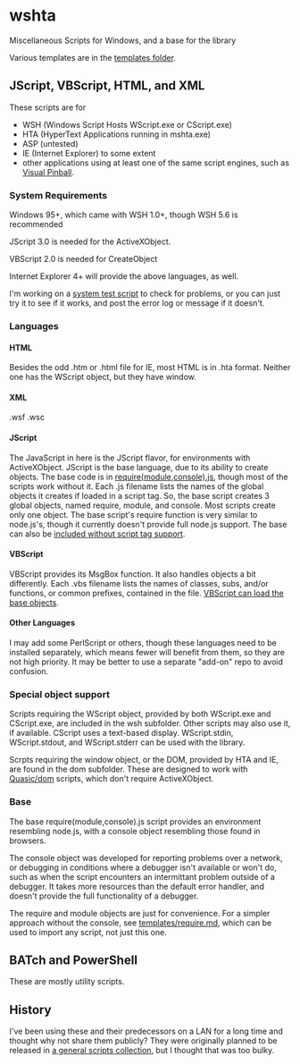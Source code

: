 # wshta
Miscellaneous Scripts for Windows, and a base for the library

Various templates are in the [templates folder](https://github.com/Quasic/wshta/tree/master/templates).

## JScript, VBScript, HTML, and XML

These scripts are for
* WSH (Windows Script Hosts WScript.exe or CScript.exe)
* HTA (HyperText Applications running in mshta.exe)
* ASP (untested)
* IE (Internet Explorer) to some extent
* other applications using at least one of the same script engines, such as [Visual Pinball](http://www.randydavis.com/vp/intro.htm).

### System Requirements
Windows 95+, which came with WSH 1.0+, though WSH 5.6 is recommended

JScript 3.0 is needed for the ActiveXObject.

VBScript 2.0 is needed for CreateObject

Internet Explorer 4+ will provide the above languages, as well.

I'm working on a [system test script](https://github.com/Quasic/wshta/tree/master/tools/testRequirements.wsf) to check for problems, or you can just try it to see if it works, and post the error log or message if it doesn't.

### Languages
#### HTML
Besides the odd .htm or .html file for IE, most HTML is in .hta format. Neither one has the WScript object, but they have window.
#### XML
.wsf
.wsc
#### JScript
The JavaScript in here is the JScript flavor, for environments with ActiveXObject. JScript is the base language, due to its ability to create objects. The base code is in [require(module,console).js](https://github.com/Quasic/wshta/tree/master/require%28module,console%29.js), though most of the scripts work without it. Each .js filename lists the names of the global objects it creates if loaded in a script tag. So, the base script creates 3 global objects, named require, module, and console. Most scripts create only one object. The base script's require function is very similar to node.js's, though it currently doesn't provide full node.js support. The base can also be [included without script tag support](https://github.com/Quasic/wshta/tree/master/templates/require.md).
#### VBScript
VBScript provides its MsgBox function. It also handles objects a bit differently. Each .vbs filename lists the names of classes, subs, and/or functions, or common prefixes, contained in the file. [VBScript can load the base objects](https://github.com/Quasic/wshta/tree/master/templates/require%28module,console,fso,js%29.vbs).

#### Other Languages
I may add some PerlScript or others, though these languages need to be installed separately, which means fewer will benefit from them, so they are not high priority. It may be better to use a separate "add-on" repo to avoid confusion.

### Special object support
Scripts requiring the WScript object, provided by both WScript.exe and CScript.exe, are included in the wsh subfolder. Other scripts may also use it, if available. CScript uses a text-based display. WScript.stdin, WScript.stdout, and WScript.stderr can be used with the library.

Scrpts requiring the window object, or the DOM, provided by HTA and IE, are found in the dom subfolder. These are designed to work with [Quasic/dom](https://github.com/Quasic/dom) scripts, which don't require ActiveXObject.

### Base
The base require(module,console).js script provides an environment resembling node.js, with a console object resembling those found in browsers.

The console object was developed for reporting problems over a network, or debugging in conditions where a debugger isn't available or won't do, such as when the script encounters an intermittant problem outside of a debugger. It takes more resources than the default error handler, and doesn't provide the full functionality of a debugger.

The require and module objects are just for convenience. For a simpler approach without the console, see [templates/require.md](https://github.com/Quasic/wshta/tree/master/templates/require.md), which can be used to import any script, not just this one.


## BATch and PowerShell
These are mostly utility scripts.

## History
I've been using these and their predecessors on a LAN for a long time and thought why not share them publicly?
They were originally planned to be released in [a general scripts collection](//github.com/Quasic/scripts), but I thought that was too bulky.
